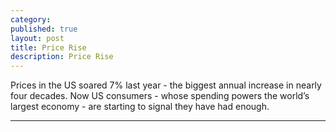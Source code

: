 ```yaml
---
category: 
published: true
layout: post
title: Price Rise
description: Price Rise
---
```


<p id="letters">Prices in the US soared 7% last year - the biggest annual increase in nearly four decades. Now US consumers - whose spending powers the world’s largest economy - are starting to signal they have had enough.</p>

---
